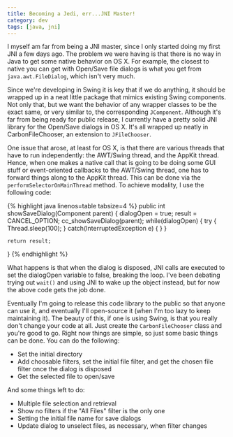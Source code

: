 ```yaml
---           
title: Becoming a Jedi, err...JNI Master!
category: dev
tags: [java, jni]
---
```


I myself am far from being a JNI master, since I only started doing my first
JNI a few days ago. The problem we were having is that there is no way in Java
to get some native behavior on OS X. For example, the closest to native you can
get with Open/Save file dialogs is what you get from `java.awt.FileDialog`,
which isn't very much.


Since we're developing in Swing it is key that if we do anything, it should be
wrapped up in a neat little package that mimics existing Swing components. Not
only that, but we want the behavior of any wrapper classes to be the exact
same, or very similar to, the corresponding `JComponent`. Although it's far
from being ready for public release, I currently have a pretty solid JNI
library for the Open/Save dialogs in OS X. It's all wrapped up neatly in
CarbonFileChooser, an extension to `JFileChooser`.

One issue that arose, at least for OS X, is that there are various threads that
have to run independently: the AWT/Swing thread, and the AppKit thread. Hence,
when one makes a native call that is going to be doing some GUI stuff or
event-oriented callbacks to the AWT/Swing thread, one has to forward things
along to the AppKit thread. This can be done via the
`performSelectorOnMainThread` method. To achieve modality, I use the following
code:

{% highlight java linenos=table tabsize=4 %}
public int showSaveDialog(Component parent) {
	dialogOpen = true;
	result = CANCEL_OPTION;
	cc_showSaveDialog(parent);
	while(dialogOpen) {
		try {
			Thread.sleep(100);
		} catch(InterruptedException e) { }
	}

 	return result;
}
{% endhighlight %}

What happens is that when the dialog is disposed, JNI calls are executed to set
the dialogOpen variable to false, breaking the loop. I've been debating trying
out `wait()` and using JNI to wake up the object instead, but for now the above
code gets the job done.

Eventually I'm going to release this code library to the public so that anyone
can use it, and eventually I'll open-source it (when I'm too lazy to keep
maintaining it). The beauty of this, if one is using Swing, is that you really
don't change your code at all. Just create the `CarbonFileChooser` class and
you're good to go. Right now things are simple, so just some basic things can
be done. You can do the following:

* Set the initial directory
* Add choosable filters, set the initial file filter, and get the chosen file
  filter once the dialog is disposed
* Get the selected file to open/save

And some things left to do:

* Multiple file selection and retrieval
* Show no filters if the "All Files" filter is the only one
* Setting the initial file name for save dialogs
* Update dialog to unselect files, as necessary, when filter changes
